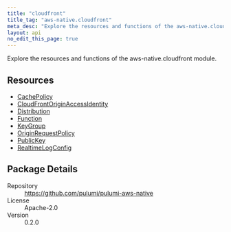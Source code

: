 ```yaml
---
title: "cloudfront"
title_tag: "aws-native.cloudfront"
meta_desc: "Explore the resources and functions of the aws-native.cloudfront module."
layout: api
no_edit_this_page: true
---
```


<!-- WARNING: this file was generated by Pulumi Docs Generator. -->
<!-- Do not edit by hand unless you're certain you know what you are doing! -->

Explore the resources and functions of the aws-native.cloudfront module.

<h2 id="resources">Resources</h2>
<ul class="api">
    <li><a href="cachepolicy" title="CachePolicy"><span class="api-symbol api-symbol--resource"></span>CachePolicy</a></li>
    <li><a href="cloudfrontoriginaccessidentity" title="CloudFrontOriginAccessIdentity"><span class="api-symbol api-symbol--resource"></span>CloudFrontOriginAccessIdentity</a></li>
    <li><a href="distribution" title="Distribution"><span class="api-symbol api-symbol--resource"></span>Distribution</a></li>
    <li><a href="function" title="Function"><span class="api-symbol api-symbol--resource"></span>Function</a></li>
    <li><a href="keygroup" title="KeyGroup"><span class="api-symbol api-symbol--resource"></span>KeyGroup</a></li>
    <li><a href="originrequestpolicy" title="OriginRequestPolicy"><span class="api-symbol api-symbol--resource"></span>OriginRequestPolicy</a></li>
    <li><a href="publickey" title="PublicKey"><span class="api-symbol api-symbol--resource"></span>PublicKey</a></li>
    <li><a href="realtimelogconfig" title="RealtimeLogConfig"><span class="api-symbol api-symbol--resource"></span>RealtimeLogConfig</a></li>
</ul>

<h2 id="package-details">Package Details</h2>
<dl class="package-details">
	<dt>Repository</dt>
	<dd><a href="https://github.com/pulumi/pulumi-aws-native">https://github.com/pulumi/pulumi-aws-native</a></dd>
	<dt>License</dt>
	<dd>Apache-2.0</dd>
	<dt>Version</dt>
	<dd>0.2.0</dd>
</dl>


